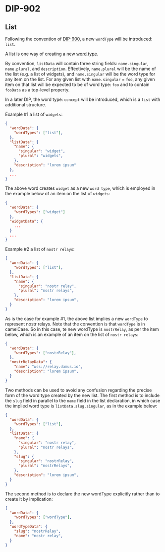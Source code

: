 DIP-902
======

List
------------------------------

Following the convention of [DIP-900](900.md), a new `wordType` will be introduced: `list`.

A list is one way of creating a new [word type](../../glossary/wordType.md).

By convention, `listData` will contain three string fields: `name.singular`, `name.plural`, and `description`. Effectively, `name.plural` will be the name of the list (e.g. a list of widgets), and `name.singular` will be the word type for any item on the list. For any given list with `name.singular` = `foo`, any given item on that list will be expected to be of word type: `foo` and to contain `fooData` as a top-level property.

In a later DIP, the word type: `concept` will be introduced, which is a `list` with additional structure.

Example #1 a list of `widgets`:

```json
{
  "wordData": {
    "wordTypes": ["list"],
  },
  "listData": {
    "name": {
      "singular": "widget",
      "plural": "widgets",
    },
    "description": "lorem ipsum"
  },
  ...
}
```

The above word creates `widget` as a new `word type`, which is employed in the example below of an item on the list of `widgets`:

```json
{
  "wordData": {
    "wordTypes": ["widget"]
  },
  "widgetData": {
    ...
  }
  ...
}
```

Example #2 a list of `nostr relays`:

```json
{
  "wordData": {
    "wordTypes": ["list"],
  },
  "listData": {
    "name": {
      "singular": "nostr relay",
      "plural": "nostr relays",
    },
    "description": "lorem ipsum",
  }
}
```

As is the case for example #1, the above list implies a new `wordType` to represent nostr relays. Note that the convention is that `wordType` is in camelCase. So in this case, te new wordType is `nostrRelay`, as per the item below, which is an example of an item on the list of `nostr relays`:

```json
{
  "wordData": {
    "wordTypes": ["nostrRelay"],
  },
  "nostrRelayData": {
    "name": "wss://relay.damus.io",
    "description": "lorem ipsum",
  }
}
```

Two methods can be used to avoid any confusion regarding the precise form of the word type created by the new list. The first method is to include the `slug` field in parallel to the `name` field in the list declaration, in which case the implied word type is `listData.slug.singular`, as in the example below:

```json
{
  "wordData": {
    "wordTypes": ["list"],
  },
  "listData": {
    "name": {
      "singular": "nostr relay",
      "plural": "nostr relays",
    },
    "slug": {
      "singular": "nostrRelay",
      "plural": "nostrRelays",
    },
    "description": "lorem ipsum",
  }
}
```

The second method is to declare the new wordType explicitly rather than to create it by implication:

```json
{
  "wordData": {
    "wordTypes": ["wordType"],
  },
  "wordTypeData": {
    "slug": "nostrRelay",
    "name": "nostr relay",
  }
}
```


